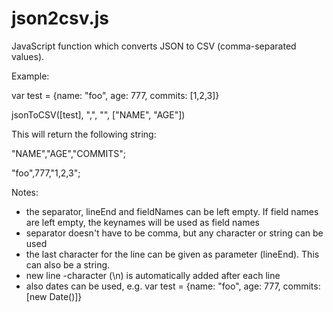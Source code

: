 json2csv.js
===========

JavaScript function which converts JSON to CSV (comma-separated values).

Example:

var test = {name: "foo", age: 777, commits: [1,2,3]}

jsonToCSV([test], ",", "", ["NAME", "AGE"])

This will return the following string:


"NAME","AGE","COMMITS";

"foo",777,"1,2,3";


Notes:
* the separator, lineEnd and fieldNames can be left empty. If field names are left empty, the keynames will be used as field names
* separator doesn't have to be comma, but any character or string can be used
* the last character for the line can be given as parameter (lineEnd). This can also be a string.
* new line -character (\n) is automatically added after each line
* also dates can be used, e.g. var test = {name: "foo", age: 777, commits: [new Date()]}
